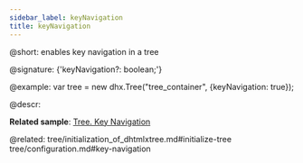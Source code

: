 ```yaml
---
sidebar_label: keyNavigation
title: keyNavigation
---          
```


@short: enables key navigation in a tree

@signature: {'keyNavigation?: boolean;'}

@example: 
var tree = new dhx.Tree("tree_container", {keyNavigation: true});

@descr:

**Related sample**: [Tree. Key Navigation](https://snippet.dhtmlx.com/icql8fwq)

@related: tree/initialization_of_dhtmlxtree.md#initialize-tree
tree/configuration.md#key-navigation
